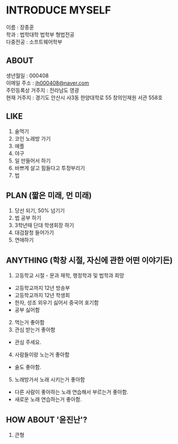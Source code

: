 INTRODUCE MYSELF
=====
이름 : 장종훈  
학과 : 법학대학 법학부 형법전공  
다중전공 : 소프트웨어학부

ABOUT
------
생년월일 : 000408  
이메일 주소 : jh000408@naver.com  
주민등록상 거주지 : 전라남도 영광  
현재 거주지 : 경기도 안산시 사3동 한양대학로 55 창의인재원 서관 558호  

LIKE
------
1. 술먹기
2. 코인 노래방 가기
3. 애플
4. 야구
5. 일 만들어서 하기
6. 바쁘게 살고 힘들다고 투정부리기
7. 법

PLAN (짧은 미래, 먼 미래)
------
1. 당선 되기, 50% 넘기기
2. 법 공부 하기
3. 3학년때 단대 학생회장 하기
4. 대검찰청 들어가기
5. 연애하기

ANYTHING (학창 시절, 자신에 관한 어떤 이야기든)
------
1. 고등학교 시절 - 문과 재학, 행정학과 및 법학과 희망
  * 고등학교까지 12년 방송부
  * 고등학교까지 12년 학생회
  * 한자, 성조 외우기 싫어서 중국어 포기함
  * 공부 싫어함
2. 먹는거 좋아함
3. 관심 받는거 좋아함
  * 관심 주세요.
4. 사람들이랑 노는거 좋아함
  * 술도 좋아함.
5. 노래방가서 노래 시키는거 좋아함
  * 다른 사람이 좋아하는 노래 연습해서 부르는거 좋아함.
  * 새로운 노래 연습하는거 좋아함.
  
HOW ABOUT '윤진난'?
-------
1. 큰형
